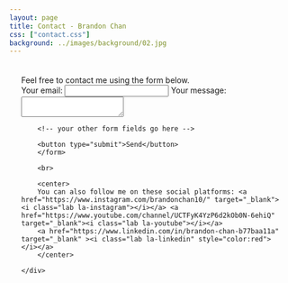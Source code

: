 ```yaml
---
layout: page
title: Contact - Brandon Chan
css: ["contact.css"]
background: ../images/background/02.jpg
---
```


<div class="row">
    <div class="col s12 m12 l12" style="padding: 1.5em">
    Feel free to contact me using the form below.
        <form
        action="https://formspree.io/mzbjkgqq"
        method="POST"
        >
        <label>
            Your email:
            <input type="text" name="_replyto">
        </label>
        <label>
            Your message:
            <textarea name="message"></textarea>
        </label>

        <!-- your other form fields go here -->

        <button type="submit">Send</button>
        </form>

        <br>

        <center>
        You can also follow me on these social platforms: <a href="https://www.instagram.com/brandonchan10/" target="_blank"><i class="lab la-instagram"></i></a> <a href="https://www.youtube.com/channel/UCTFyK4YzP6d2kOb0N-6ehiQ" target="_blank"><i class="lab la-youtube"></i></a>
        <a href="https://www.linkedin.com/in/brandon-chan-b77baa11a" target="_blank" ><i class="lab la-linkedin" style="color:red"></i></a>
        </center>
       
    </div>
</div>